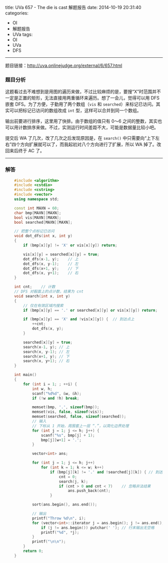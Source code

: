 title: UVa 657 - The die is cast 解题报告
date: 2014-10-19 20:31:40
categories:
- OI
- 解题报告
- UVa
tags:
- OI
- UVa
- DFS
---

题目链接：<http://uva.onlinejudge.org/external/6/657.html>

### 题目分析

这题看过去不难想到是用图的遍历来做，不过比较麻烦的是，要搜“X”时范围并不一定是正置的矩形，无法直接用两重循环来遍历。想了一会儿，觉得可以用 DFS 嵌套 DFS。为了方便，子勤用了两个数组（`vis` 和 `searched`）来标记已访问。其实可以把标记已访问的数组改成 `int` 型，这样可以合并到同一个数组。

输出前要进行排序，这里用了快排。由于数组的值只有 0～6 之间的整数，其实也可以用计数排序来做。不过，实测运行时间差距不大，可能是数据量比较小吧。

<!-- more -->

提交后 WA 了几次，改了几次之后发现原因是，在 `search()` 中只需要向“上下左右”四个方向扩展就可以了，而我起初对八个方向进行了扩展，所以 WA 掉了。改回来后终于 AC 了。

---

### 解答

``` cpp
	#include <algorithm>
	#include <cstdio>
	#include <cstring>
	#include <vector>
	using namespace std;

	const int MAXN = 60;
	char bmp[MAXN][MAXN];
	bool vis[MAXN][MAXN];
	bool searched[MAXN][MAXN];

	// 把整个点标记已访问
	void dot_dfs(int x, int y)
	{
		if (bmp[x][y] != 'X' or vis[x][y]) return;

		vis[x][y] = searched[x][y] = true;
		dot_dfs(x-1, y);	// 上
		dot_dfs(x, y-1);	// 左
		dot_dfs(x+1, y);	// 下
		dot_dfs(x, y+1);	// 右
	}

	int cnt;	// 计数
	// DFS 对骰面上的点计数，结果为 cnt
	void search(int x, int y)
	{
		// 仅在有效区域内搜索
		if (bmp[x][y] == '.' or searched[x][y] or vis[x][y]) return;

		if (bmp[x][y] == 'X' and !vis[x][y]) {	// 到达点上
			++cnt;
			dot_dfs(x, y);
		}

		searched[x][y] = true;
		search(x-1, y);	// 上
		search(x, y-1);	// 左
		search(x+1, y);	// 下
		search(x, y+1);	// 右
	}

	int main()
	{
		for (int i = 1; ; ++i) {
			int w, h;
			scanf("%d%d", &w, &h);
			if (!w and !h) break;

			memset(bmp, '.', sizeof(bmp));
			memset(vis, false, sizeof(vis));
			memset(searched, false, sizeof(searched));
			// 输入
			// 下标从 1 开始，周围套上一层 “.”，以简化边界处理
			for (int j = 1; j <= h; j++) {
				scanf("%s", bmp[j] + 1);
				bmp[j][w+1] = '.';
			}

			vector<int> ans;

			for (int j = 1; j <= h; j++)
				for (int k = 1; k <= w; k++)
					if (bmp[j][k] != '.' and !searched[j][k]) {	// 到达骰面上
						cnt = 0;
						search(j, k);
						if (cnt > 0 and cnt < 7)	// 忽略非法结果
							ans.push_back(cnt);
					}

			sort(ans.begin(), ans.end());

			// 输出
			printf("Throw %d\n", i);
			for (vector<int>::iterator j = ans.begin(); j != ans.end(); ++j) {
				if (j != ans.begin()) putchar(' ');	// 行末输出无空格
				printf("%d", *j);
			}
			printf("\n\n");
		}
		return 0;
	}
```